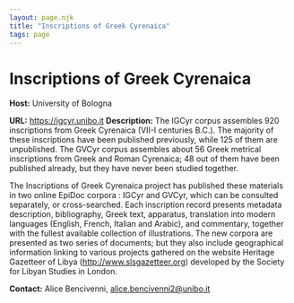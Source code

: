 ```yaml
---
layout: page.njk
title: "Inscriptions of Greek Cyrenaica"
tags: page
---
```

# Inscriptions of Greek Cyrenaica




**Host:** University of Bologna
 
 **URL:** <https://igcyr.unibo.it>
**Description:** The IGCyr corpus assembles 920 inscriptions from Greek Cyrenaica (VII-I centuries
 B.C.). The majority of these inscriptions have been published previously, while 125
 of them are unpublished. The GVCyr corpus assembles about 56 Greek metrical inscriptions
 from Greek and Roman Cyrenaica; 48 out of them have been published already, but they
 have never been studied together.
 
 The Inscriptions of Greek Cyrenaica project has published these materials in two online
 EpiDoc corpora : IGCyr and GVCyr, which can be consulted separately, or cross-searched.
 Each inscription record presents metadata description, bibliography, Greek text, apparatus,
 translation into modern languages (English, French, Italian and Arabic), and commentary,
 together with the fullest available collection of illustrations. The new corpora are
 presented as two series of documents; but they also include geographical information
 linking to various projects gathered on the website Heritage Gazetteer of Libya (<http://www.slsgazetteer.org>) developed by the Society for Libyan Studies in London.
 
 **Contact:** Alice Bencivenni, [alice.bencivenni2@unibo.it](mailto:alice.bencivenni2@unibo.it)


